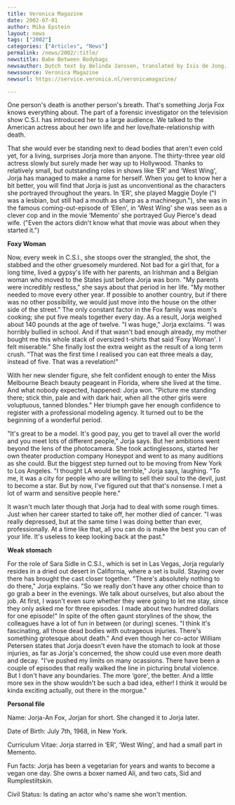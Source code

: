 ```yaml
---
title: Veronica Magazine
date: 2002-07-01
author: Mika Epstein
layout: news
tags: ["2002"]
categories: ["Articles", "News"]
permalink: /news/2002/:title/
newstitle: Babe Between Bodybags  
newsauthor: Dutch text by Belinda Janssen, translated by Isis de Jong.  
newssource: Veronica Magazine  
newsurl: https://service.veronica.nl/veronicamagazine/  

---
```


One person's death is another person's breath. That's something Jorja Fox knows everything about. The part of a forensic investigator on the television show C.S.I. has introduced her to a large audience. We talked to the American actress about her own life and her love/hate-relationship with death.

That she would ever be standing next to dead bodies that aren't even cold yet, for a living, surprises Jorja more than anyone. The thirty-three year old actress slowly but surely made her way up to Hollywood. Thanks to relatively small, but outstanding roles in shows like &#8216;ER' and &#8216;West Wing', Jorja has managed to make a name for herself. When you get to know her a bit better, you will find that Jorja is just as unconventional as the characters she portrayed throughout the years. In &#8216;ER', she played Maggie Doyle ("I was a lesbian, but still had a mouth as sharp as a machinegun."), she was in the famous coming-out-episode of &#8216;Ellen', in &#8216;West Wing' she was seen as a clever cop and in the movie &#8216;Memento' she portrayed Guy Pierce's dead wife. ("Even the actors didn't know what that movie was about when they started it.")

**Foxy Woman**

Now, every week in C.S.I., she stoops over the strangled, the shot, the stabbed and the other gruesomely murdered. Not bad for a girl that, for a long time, lived a gypsy's life with her parents, an Irishman and a Belgian woman who moved to the States just before Jorja was born. "My parents were incredibly restless," she says about that period in her life. "My mother needed to move every other year. If possible to another country, but if there was no other possibility, we would just move into the house on the other side of the street." The only constant factor in the Fox family was mom's cooking; she put five meals together every day. As a result, Jorja weighed about 140 pounds at the age of twelve. "I was huge," Jorja exclaims. "I was horribly bullied in school. And if that wasn't bad enough already, my mother bought me this whole stack of oversized t-shirts that said &#8216;Foxy Woman'. I felt miserable." She finally lost the extra weight as the result of a long term crush. "That was the first time I realised you can eat three meals a day, instead of five. That was a revelation!"

With her new slender figure, she felt confident enough to enter the Miss Melbourne Beach beauty peageant in Florida, where she lived at the time. And what nobody expected, happened: Jorja won. "Picture me standing there; stick thin, pale and with dark hair, when all the other girls were voluptuous, tanned blondes." Her triumph gave her enough confidence to register with a professional modeling agency. It turned out to be the beginning of a wonderful period.

"It's great to be a model. It's good pay, you get to travel all over the world and you meet lots of different people," Jorja says. But her ambitions went beyond the lens of the photocamera. She took actinglessons, started her own theater production company Honeypot and went to as many auditions as she could. But the biggest step turned out to be moving from New York to Los Angeles. "I thought LA would be terrible," Jorja says, laughing. "To me, it was a city for people who are willing to sell their soul to the devil, just to become a star. But by now, I've figured out that that's nonsense. I met a lot of warm and sensitive people here."

It wasn't much later though that Jorja had to deal with some rough times. Just when her career started to take off, her mother died of cancer. "I was really depressed, but at the same time I was doing better than ever, professionally. At a time like that, all you can do is make the best you can of your life. It's useless to keep looking back at the past."

**Weak stomach**

For the role of Sara Sidle in C.S.I., which is set in Las Vegas, Jorja regularly resides in a dried out desert in California, where a set is build. Staying over there has brought the cast closer together. "There's absolutely nothing to do there," Jorja explains. "So we really don't have any other choice than to go grab a beer in the evenings. We talk about ourselves, but also about the job. At first, I wasn't even sure whether they were going to let me stay, since they only asked me for three episodes. I made about two hundred dollars for one episode!" In spite of the often gaunt storylines of the show, the colleagues have a lot of fun in between (or during) scenes. "I think it's fascinating, all those dead bodies with outrageous injuries. There's something grotesque about death." And even though her co-actor William Petersen states that Jorja doesn't even have the stomach to look at those injuries, as far as Jorja's concerned, the show could use even more death and decay. "I've pushed my limits on many ocassions. There have been a couple of episodes that really walked the line in picturing brutal violence. But I don't have any boundaries. The more &#8216;gore', the better. And a little more sex in the show wouldn't be such a bad idea, either! I think it would be kinda exciting actually, out there in the morgue."

**Personal file**  
  
Name: Jorja-An Fox, Jorjan for short. She changed it to Jorja later.  
  
Date of Birth: July 7th, 1968, in New York.  
  
Curriculum Vitae: Jorja starred in &#8216;ER', &#8216;West Wing', and had a small part in Memento.  
  
Fun facts: Jorja has been a vegetarian for years and wants to become a vegan one day. She owns a boxer named Ali, and two cats, Sid and Rumplestiltskin.  
  
Civil Status: Is dating an actor who's name she won't mention.

